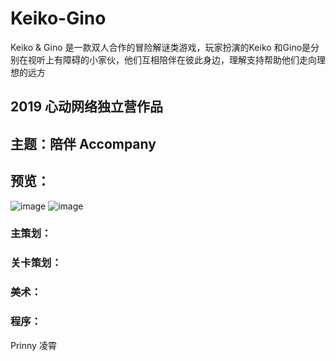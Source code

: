 # Keiko-Gino
Keiko & Gino 是一款双人合作的冒险解谜类游戏，玩家扮演的Keiko 和Gino是分别在视听上有障碍的小家伙，他们互相陪伴在彼此身边，理解支持帮助他们走向理想的远方
## 2019 心动网络独立营作品
## 主题：陪伴 Accompany
## 预览：
![image](https://img.tapimg.com/market/images/d3546eae654c1fe83b12c029bed18e16.png)
![image](https://img.tapimg.com/market/images/d57bd24dc4c69fbcf0abd98d5f65d3cb.png)
### 主策划：
### 关卡策划：
### 美术：
### 程序：
Prinny 凌霄
